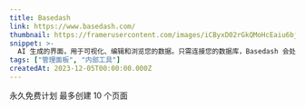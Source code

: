 ```yaml
---
title: Basedash
link: https://www.basedash.com/
thumbnail: https://framerusercontent.com/images/iCByxD02rGkQMoHcEaiu6bjv0I.png
snippet: >-
  AI 生成的界面，用于可视化、编辑和浏览您的数据。只需连接您的数据库，Basedash 会处理其余的事情。
tags: ["管理面板", "内部工具"]
createdAt: 2023-12-05T00:00:00.000Z
---
```

永久免费计划
最多创建 10 个页面